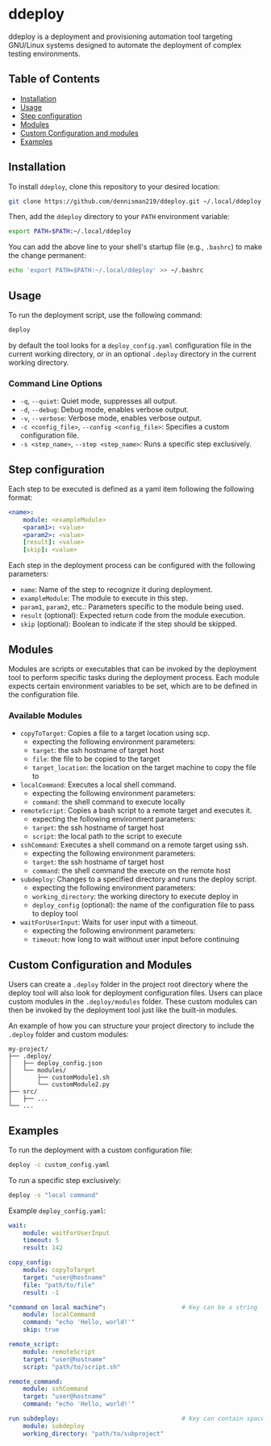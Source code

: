 # ddeploy

ddeploy is a deployment and provisioning automation tool targeting GNU/Linux systems designed to automate the deployment of complex testing environments.

## Table of Contents
- [Installation](#installation)
- [Usage](#usage)
- [Step configuration](#step-configuration)
- [Modules](#modules)
- [Custom Configuration and modules](#custom-configuration-and-modules)
- [Examples](#examples)

## Installation
To install `ddeploy`, clone this repository to your desired location:

```sh
git clone https://github.com/dennisman219/ddeploy.git ~/.local/ddeploy
```

Then, add the `ddeploy` directory to your `PATH` environment variable:

```sh
export PATH=$PATH:~/.local/ddeploy
```

You can add the above line to your shell's startup file (e.g., `.bashrc`) to make the change permanent:

```sh
echo 'export PATH=$PATH:~/.local/ddeploy' >> ~/.bashrc
```

## Usage

To run the deployment script, use the following command:

```sh
deploy
```

by default the tool looks for a `deploy_config.yaml` configuration file in the current working directory, or in an optional `.deploy` directory in the current working directory.

### Command Line Options
- `-q`, `--quiet`: Quiet mode, suppresses all output.
- `-d`, `--debug`: Debug mode, enables verbose output.
- `-v`, `--verbose`: Verbose mode, enables verbose output.
- `-c <config_file>`, `--config <config_file>`: Specifies a custom configuration file.
- `-s <step_name>`, `--step <step_name>`: Runs a specific step exclusively.

## Step configuration

Each step to be executed is defined as a yaml item following the following format:
```yaml
<name>:
    module: <exampleModule>
    <param1>: <value>
    <param2>: <value>
    [result]: <value>
    [skip]: <value>
```

Each step in the deployment process can be configured with the following parameters:
- `name`: Name of the step to recognize it during deployment.
- `exampleModule`: The module to execute in this step.
- `param1`, `param2`, etc.: Parameters specific to the module being used.
- `result` (optional): Expected return code from the module execution.
- `skip` (optional): Boolean to indicate if the step should be skipped.

## Modules
Modules are scripts or executables that can be invoked by the deployment tool to perform specific tasks during the deployment process. Each module expects certain environment variables to be set, which are to be defined in the configuration file.

### Available Modules
- `copyToTarget`: Copies a file to a target location using scp.
    - expecting the following environment parameters:
    - `target`: the ssh hostname of target host
    - `file`: the file to be copied to the target
    - `target_location`: the location on the target machine to copy the file to
- `localCommand`: Executes a local shell command.
    - expecting the following environment parameters:
    - `command`: the shell command to execute locally
- `remoteScript`: Copies a bash script to a remote target and executes it.
    - expecting the following environment parameters:
    - `target`: the ssh hostname of target host
    - `script`: the local path to the script to execute 
- `sshCommand`: Executes a shell command on a remote target using ssh.
    - expecting the following environment parameters:
    - `target`: the ssh hostname of target host
    - `command`: the shell command the execute on the remote host
- `subdeploy`: Changes to a specified directory and runs the deploy script.
    - expecting the following environment parameters:
    - `working_directory`: the working directory to execute deploy in 
    - `deploy_config` (optional): the name of the configuration file to pass to deploy tool
- `waitForUserInput`: Waits for user input with a timeout.
    - expecting the following environment parameters:
    - `timeout`: how long to wait without user input before continuing 

## Custom Configuration and Modules

Users can create a `.deploy` folder in the project root directory where the deploy tool will also look for deployment configuration files. Users can place custom modules in the `.deploy/modules` folder. These custom modules can then be invoked by the deployment tool just like the built-in modules.

An example of how you can structure your project directory to include the `.deploy` folder and custom modules:

```
my-project/
├── .deploy/
│   ├── deploy_config.json
│   └── modules/
│       ├── customModule1.sh
│       └── customModule2.py
├── src/
│   ├── ...
└── ...

```

## Examples

To run the deployment with a custom configuration file:

```sh
deploy -c custom_config.yaml
```

To run a specific step exclusively:

```sh
deploy -s "local command"
```

Example `deploy_config.yaml`:

```yaml
wait:
    module: waitForUserInput
    timeout: 5
    result: 142

copy_config:
    module: copyToTarget
    target: "user@hostname"
    file: "path/to/file"
    result: -1

"command on local machine":                     # Key can be a string
    module: localCommand
    command: "echo 'Hello, world!'"
    skip: true

remote_script:
    module: remoteScript
    target: "user@hostname"
    script: "path/to/script.sh"

remote_command:
    module: sshCommand
    target: "user@hostname"
    command: "echo 'Hello, world!'"

run subdeploy:                                  # Key can contain spaces
    module: subdeploy
    working_directory: "path/to/subproject"
```